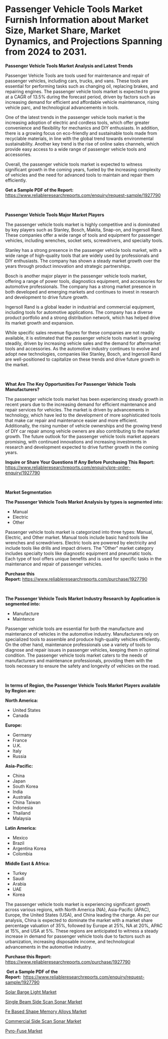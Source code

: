 <p><h1>Passenger Vehicle Tools Market Furnish Information about Market Size, Market Share, Market Dynamics, and Projections Spanning from 2024 to 2031.</h1></p><p><strong>Passenger Vehicle Tools Market Analysis and Latest Trends</strong></p>
<p><p>Passenger Vehicle Tools are tools used for maintenance and repair of passenger vehicles, including cars, trucks, and vans. These tools are essential for performing tasks such as changing oil, replacing brakes, and repairing engines. The passenger vehicle tools market is expected to grow at a CAGR of 13.5% during the forecast period, driven by factors such as increasing demand for efficient and affordable vehicle maintenance, rising vehicle parc, and technological advancements in tools.</p><p>One of the latest trends in the passenger vehicle tools market is the increasing adoption of electric and cordless tools, which offer greater convenience and flexibility for mechanics and DIY enthusiasts. In addition, there is a growing focus on eco-friendly and sustainable tools made from recyclable materials, in line with the global trend towards environmental sustainability. Another key trend is the rise of online sales channels, which provide easy access to a wide range of passenger vehicle tools and accessories.</p><p>Overall, the passenger vehicle tools market is expected to witness significant growth in the coming years, fueled by the increasing complexity of vehicles and the need for advanced tools to maintain and repair them efficiently.</p></p>
<p><strong>Get a Sample PDF of the Report:&nbsp;</strong> <a href="https://www.reliableresearchreports.com/enquiry/request-sample/1927790">https://www.reliableresearchreports.com/enquiry/request-sample/1927790</a></p>
<p>&nbsp;</p>
<p><strong>Passenger Vehicle Tools Major Market Players</strong></p>
<p><p>The passenger vehicle tools market is highly competitive and is dominated by key players such as Stanley, Bosch, Makita, Snap-on, and Ingersoll Rand. These companies offer a wide range of tools and equipment for passenger vehicles, including wrenches, socket sets, screwdrivers, and specialty tools.</p><p>Stanley has a strong presence in the passenger vehicle tools market, with a wide range of high-quality tools that are widely used by professionals and DIY enthusiasts. The company has shown a steady market growth over the years through product innovation and strategic partnerships.</p><p>Bosch is another major player in the passenger vehicle tools market, offering a range of power tools, diagnostics equipment, and accessories for automotive professionals. The company has a strong market presence in both developed and emerging markets and continues to invest in research and development to drive future growth.</p><p>Ingersoll Rand is a global leader in industrial and commercial equipment, including tools for automotive applications. The company has a diverse product portfolio and a strong distribution network, which has helped drive its market growth and expansion.</p><p>While specific sales revenue figures for these companies are not readily available, it is estimated that the passenger vehicle tools market is growing steadily, driven by increasing vehicle sales and the demand for aftermarket tools and accessories. As the automotive industry continues to evolve and adopt new technologies, companies like Stanley, Bosch, and Ingersoll Rand are well-positioned to capitalize on these trends and drive future growth in the market.</p></p>
<p>&nbsp;</p>
<p><strong>What Are The Key Opportunities For Passenger Vehicle Tools Manufacturers?</strong></p>
<p><p>The passenger vehicle tools market has been experiencing steady growth in recent years due to the increasing demand for efficient maintenance and repair services for vehicles. The market is driven by advancements in technology, which have led to the development of more sophisticated tools that make car repair and maintenance easier and more efficient. Additionally, the rising number of vehicle ownerships and the growing trend of DIY car repair among vehicle owners are also contributing to the market growth. The future outlook for the passenger vehicle tools market appears promising, with continued innovations and increasing investments in research and development expected to drive further growth in the coming years.</p></p>
<p><strong>Inquire or Share Your Questions If Any Before Purchasing This Report:</strong> <a href="https://www.reliableresearchreports.com/enquiry/pre-order-enquiry/1927790">https://www.reliableresearchreports.com/enquiry/pre-order-enquiry/1927790</a></p>
<p>&nbsp;</p>
<p><strong>Market Segmentation</strong></p>
<p><strong>The Passenger Vehicle Tools Market Analysis by types is segmented into:</strong></p>
<p><ul><li>Manual</li><li>Electric</li><li>Other</li></ul></p>
<p><p>Passenger vehicle tools market is categorized into three types: Manual, Electric, and Other market. Manual tools include basic hand tools like wrenches and screwdrivers. Electric tools are powered by electricity and include tools like drills and impact drivers. The "Other" market category includes specialty tools like diagnostic equipment and pneumatic tools. Each type of tool offers unique benefits and is used for specific tasks in the maintenance and repair of passenger vehicles.</p></p>
<p><strong>Purchase this Report:&nbsp;</strong><a href="https://www.reliableresearchreports.com/purchase/1927790">https://www.reliableresearchreports.com/purchase/1927790</a></p>
<p>&nbsp;</p>
<p><strong>The Passenger Vehicle Tools Market Industry Research by Application is segmented into:</strong></p>
<p><ul><li>Manufacture</li><li>Maintence</li></ul></p>
<p><p>Passenger vehicle tools are essential for both the manufacture and maintenance of vehicles in the automotive industry. Manufacturers rely on specialized tools to assemble and produce high-quality vehicles efficiently. On the other hand, maintenance professionals use a variety of tools to diagnose and repair issues in passenger vehicles, keeping them in optimal condition. The passenger vehicle tools market caters to the needs of manufacturers and maintenance professionals, providing them with the tools necessary to ensure the safety and longevity of vehicles on the road.</p></p>
<p>&nbsp;</p>
<p><strong>In terms of Region, the Passenger Vehicle Tools Market Players available by Region are:</strong></p>
<p>
    <p> <strong> North America: </strong>
        <ul>
            <li>United States</li>
            <li>Canada</li>
        </ul>
        </p> 
    <p> <strong> Europe: </strong>
        <ul>
            <li>Germany</li>
            <li>France</li>
            <li>U.K.</li>
            <li>Italy</li>
            <li>Russia</li>
        </ul>
        </p> 
    <p> <strong> Asia-Pacific: </strong>
        <ul>
            <li>China</li>
            <li>Japan</li>
            <li>South Korea</li>
            <li>India</li>
            <li>Australia</li>
            <li>China Taiwan</li>
            <li>Indonesia</li>
            <li>Thailand</li>
            <li>Malaysia</li>
        </ul>
        </p> 
    <p> <strong> Latin America: </strong>
        <ul>
            <li>Mexico</li>
            <li>Brazil</li>
            <li>Argentina Korea</li>
            <li>Colombia</li>
        </ul>
        </p> 
    <p> <strong> Middle East & Africa: </strong>
        <ul>
            <li>Turkey</li>
            <li>Saudi</li>
            <li>Arabia</li>
            <li>UAE</li>
            <li>Korea</li>
        </ul>
    </p>
    </p>
<p><p>The passenger vehicle tools market is experiencing significant growth across various regions, with North America (NA), Asia-Pacific (APAC), Europe, the United States (USA), and China leading the charge. As per our analysis, China is expected to dominate the market with a market share percentage valuation of 35%, followed by Europe at 25%, NA at 20%, APAC at 15%, and USA at 5%. These regions are anticipated to witness a steady increase in demand for passenger vehicle tools due to factors such as urbanization, increasing disposable income, and technological advancements in the automotive industry.</p></p>
<p><strong>Purchase this Report: </strong><a href="https://www.reliableresearchreports.com/purchase/1927790">https://www.reliableresearchreports.com/purchase/1927790</a></p>
<p>&nbsp;<strong>Get a Sample PDF of the Report:&nbsp;&nbsp;</strong><a href="https://www.reliableresearchreports.com/enquiry/request-sample/1927790">https://www.reliableresearchreports.com/enquiry/request-sample/1927790</a></p>
<p><strong></strong></p>
<p><p><a href="https://issuu.com/reportprime-2/docs/solar-barge-light-market-size-2030.pptx">Solar Barge Light Market</a></p><p><a href="https://github.com/mbisetmhermsr/Market-Research-Report-List-1/blob/main/single-beam-side-scan-sonar-market.md">Single Beam Side Scan Sonar Market</a></p><p><a href="https://confirmed-shield-e13.notion.site/Fe-Based-Shape-Memory-Alloys-Market-Offer-Valuable-Insights-into-Market-Size-Market-Share-Market-T-231ffcbf5a7a4ddb883476c6cbad59b7">Fe Based Shape Memory Alloys Market</a></p><p><a href="https://github.com/zjyglelu/Market-Research-Report-List-1/blob/main/commercial-side-scan-sonar-market.md">Commercial Side Scan Sonar Market</a></p><p><a href="https://issuu.com/reportprime-2/docs/pyro-fuse-market-size-2030.pptx">Pyro-Fuse Market</a></p></p>